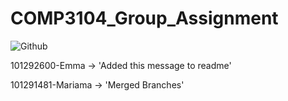 # COMP3104_Group_Assignment

![Github](https://img.shields.io/badge/GitHub-100000?style=for-the-badge&logo=github&logoColor=white)

101292600-Emma -> 'Added this message to readme'

101291481-Mariama -> 'Merged Branches'

